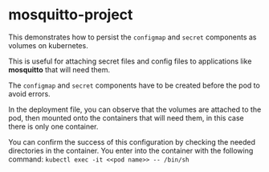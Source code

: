 # mosquitto-project

This demonstrates how to persist the `configmap` and `secret` components
as volumes on kubernetes.

This is useful for attaching secret files and config files to applications
like **mosquitto** that will need them.

The `configmap` and `secret` components have to be created before the pod
to avoid errors.

In the deployment file, you can observe that the volumes are attached to
the pod, then mounted onto the containers that will need them, in this case
there is only one container.

You can confirm the success of this configuration by checking the needed 
directories in the container. You enter into the container with the
following command:
`kubectl exec -it <<pod name>> -- /bin/sh` 
